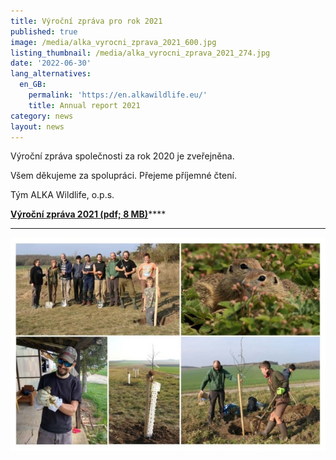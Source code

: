 ```yaml
---
title: Výroční zpráva pro rok 2021
published: true
image: /media/alka_vyrocni_zprava_2021_600.jpg
listing_thumbnail: /media/alka_vyrocni_zprava_2021_274.jpg
date: '2022-06-30'
lang_alternatives:
  en_GB:
    permalink: 'https://en.alkawildlife.eu/'
    title: Annual report 2021
category: news
layout: news
---
```

Výroční zpráva společnosti za rok 2020 je zveřejněna.

Všem děkujeme za spolupráci. Přejeme příjemné čtení.

Tým ALKA Wildlife, o.p.s.

[**Výroční zpráva 2021 (pdf; 8 MB)**](/media/ALKA_vyrocni_zprava_2021.pdf)\*\*\*\*

- - -

![](/media/alka_vyrocni_zprava_2021_s20.jpg)
